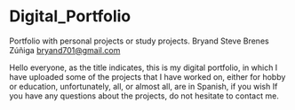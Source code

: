 # Digital_Portfolio
 Portfolio with personal projects or study projects.
Bryand Steve Brenes Zúñiga
bryand701@gmail.com

Hello everyone, as the title indicates, this is my digital portfolio, 
in which I have uploaded some of the projects that I have worked on, 
either for hobby or education, unfortunately, all, or almost all, 
are in Spanish, if you wish If you have any questions about the projects, 
do not hesitate to contact me.